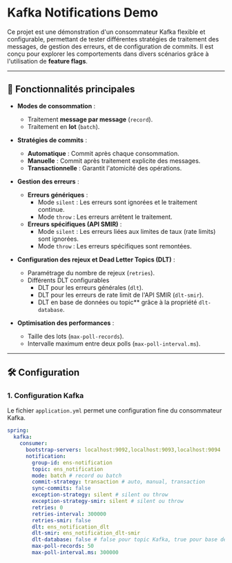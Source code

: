 # Kafka Notifications Demo

Ce projet est une démonstration d'un consommateur Kafka flexible et configurable, permettant de tester différentes stratégies de traitement des messages, de gestion des erreurs, et de configuration de commits. Il est conçu pour explorer les comportements dans divers scénarios grâce à l'utilisation de **feature flags**.

---

## 🚀 Fonctionnalités principales

- **Modes de consommation** :
    - Traitement **message par message** (`record`).
    - Traitement en **lot** (`batch`).

- **Stratégies de commits** :
    - **Automatique** : Commit après chaque consommation.
    - **Manuelle** : Commit après traitement explicite des messages.
    - **Transactionnelle** : Garantit l'atomicité des opérations.

- **Gestion des erreurs** :
    - **Erreurs génériques** :
        - Mode `silent` : Les erreurs sont ignorées et le traitement continue.
        - Mode `throw` : Les erreurs arrêtent le traitement.
    - **Erreurs spécifiques (API SMIR)** :
        - Mode `silent` : Les erreurs liées aux limites de taux (rate limits) sont ignorées.
        - Mode `throw` : Les erreurs spécifiques sont remontées.

- **Configuration des rejeux et Dead Letter Topics (DLT)** :
    - Paramétrage du nombre de rejeux (`retries`).
    - Différents DLT configurables
      - DLT pour les erreurs générales (`dlt`).
      - DLT pour les erreurs de rate limit de l'API SMIR (`dlt-smir`).
      - DLT en base de données ou topic** grâce à la propriété `dlt-database`.
  
- **Optimisation des performances** :
    - Taille des lots (`max-poll-records`).
    - Intervalle maximum entre deux polls (`max-poll-interval.ms`).

---

## 🛠️ Configuration

### 1. **Configuration Kafka**
Le fichier `application.yml` permet une configuration fine du consommateur Kafka.

```yaml
spring:
  kafka:
    consumer:
      bootstrap-servers: localhost:9092,localhost:9093,localhost:9094
      notification:
        group-id: ens-notification
        topic: ens_notification
        mode: batch # record ou batch
        commit-strategy: transaction # auto, manual, transaction
        sync-commits: false
        exception-strategy: silent # silent ou throw
        exception-strategy-smir: silent # silent ou throw
        retries: 0
        retries-interval: 300000
        retries-smir: false
        dlt: ens_notification_dlt
        dlt-smir: ens_notification_dlt-smir
        dlt-database: false # false pour topic Kafka, true pour base de données
        max-poll-records: 50
        max-poll-interval.ms: 300000
